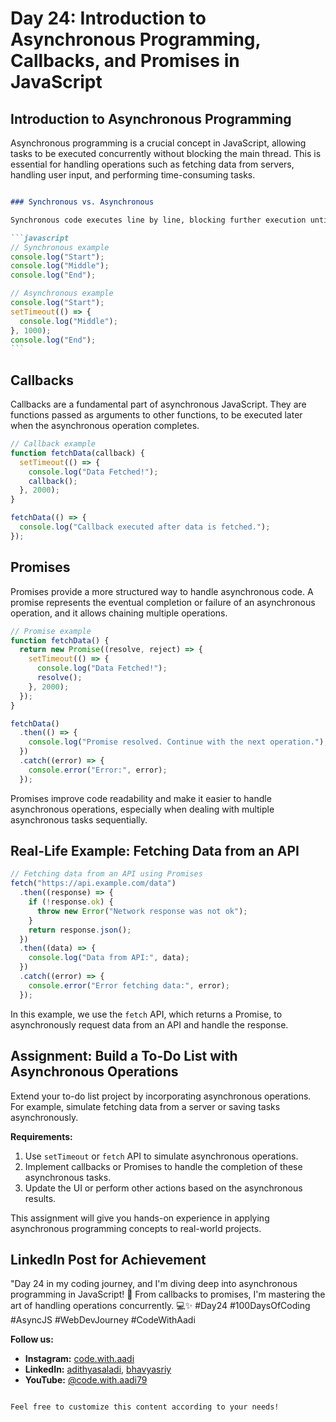 # Day 24: Introduction to Asynchronous Programming, Callbacks, and Promises in JavaScript

## Introduction to Asynchronous Programming

Asynchronous programming is a crucial concept in JavaScript, allowing tasks to be executed concurrently without blocking the main thread. This is essential for handling operations such as fetching data from servers, handling user input, and performing time-consuming tasks.

````markdown

### Synchronous vs. Asynchronous

Synchronous code executes line by line, blocking further execution until the current operation is completed. On the other hand, asynchronous code allows tasks to proceed without waiting for others to finish.

```javascript
// Synchronous example
console.log("Start");
console.log("Middle");
console.log("End");

// Asynchronous example
console.log("Start");
setTimeout(() => {
  console.log("Middle");
}, 1000);
console.log("End");
```
````

## Callbacks

Callbacks are a fundamental part of asynchronous JavaScript. They are functions passed as arguments to other functions, to be executed later when the asynchronous operation completes.

```javascript
// Callback example
function fetchData(callback) {
  setTimeout(() => {
    console.log("Data Fetched!");
    callback();
  }, 2000);
}

fetchData(() => {
  console.log("Callback executed after data is fetched.");
});
```

## Promises

Promises provide a more structured way to handle asynchronous code. A promise represents the eventual completion or failure of an asynchronous operation, and it allows chaining multiple operations.

```javascript
// Promise example
function fetchData() {
  return new Promise((resolve, reject) => {
    setTimeout(() => {
      console.log("Data Fetched!");
      resolve();
    }, 2000);
  });
}

fetchData()
  .then(() => {
    console.log("Promise resolved. Continue with the next operation.");
  })
  .catch((error) => {
    console.error("Error:", error);
  });
```

Promises improve code readability and make it easier to handle asynchronous operations, especially when dealing with multiple asynchronous tasks sequentially.

## Real-Life Example: Fetching Data from an API

```javascript
// Fetching data from an API using Promises
fetch("https://api.example.com/data")
  .then((response) => {
    if (!response.ok) {
      throw new Error("Network response was not ok");
    }
    return response.json();
  })
  .then((data) => {
    console.log("Data from API:", data);
  })
  .catch((error) => {
    console.error("Error fetching data:", error);
  });
```

In this example, we use the `fetch` API, which returns a Promise, to asynchronously request data from an API and handle the response.

## Assignment: Build a To-Do List with Asynchronous Operations

Extend your to-do list project by incorporating asynchronous operations. For example, simulate fetching data from a server or saving tasks asynchronously.

**Requirements:**

1. Use `setTimeout` or `fetch` API to simulate asynchronous operations.
2. Implement callbacks or Promises to handle the completion of these asynchronous tasks.
3. Update the UI or perform other actions based on the asynchronous results.

This assignment will give you hands-on experience in applying asynchronous programming concepts to real-world projects.

## LinkedIn Post for Achievement

"Day 24 in my coding journey, and I'm diving deep into asynchronous programming in JavaScript! 🚀 From callbacks to promises, I'm mastering the art of handling operations concurrently. 💻✨ #Day24 #100DaysOfCoding #AsyncJS #WebDevJourney #CodeWithAadi

**Follow us:**

- **Instagram:** [code.with.aadi](https://www.instagram.com/code.with.aadi/)
- **LinkedIn:** [adithyasaladi](https://www.linkedin.com/in/adithyasaladi/), [bhavyasriy](https://www.linkedin.com/in/bhavyasriy/)
- **YouTube:** [@code.with.aadi79](https://www.youtube.com/@Code.with.aadi79)

```

Feel free to customize this content according to your needs!
```
